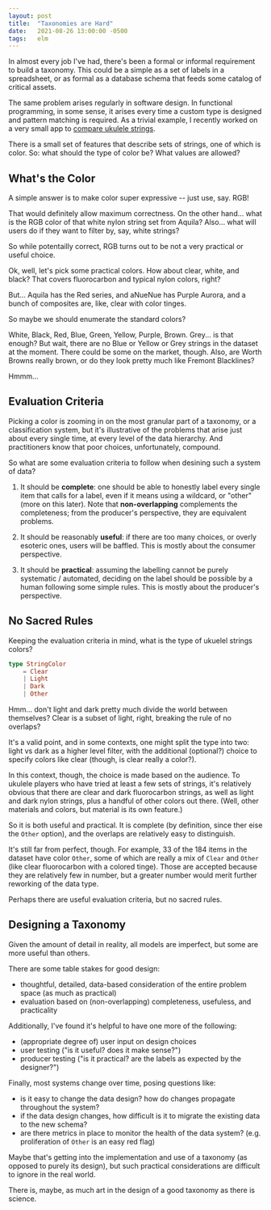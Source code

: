 ```yaml
---
layout: post
title:  "Taxonomies are Hard"
date:   2021-08-26 13:00:00 -0500
tags:   elm
---
```


In almost every job I've had, there's been a formal or informal requirement to build a taxonomy. This could be a simple as a set of labels in a spreadsheet, or as formal as a database schema that feeds some catalog of critical assets. 

The same problem arises regularly in software design. In functional programming, in some sense, it arises every time a custom type is designed and pattern matching is required. As a trivial example, I recently worked on a very small app to [compare ukulele strings](https://tarokuriyama.com/ukestrings/).

There is a small set of features that describe sets of strings, one of which is color. So: what should the type of color be? What values are allowed?

## What's the Color

A simple answer is to make color super expressive -- just use, say. RGB!

That would definitely allow maximum correctness. On the other hand... what is the RGB color of that white nylon string set from Aquila? Also... what will users do if they want to filter by, say, white strings?

So while potentailly correct, RGB turns out to be not a very practical or useful choice.

Ok, well, let's pick some practical colors. How about clear, white, and black? That covers fluorocarbon and typical nylon colors, right?

But... Aquila has the Red series, and aNueNue has Purple Aurora, and a bunch of composites are, like, clear with color tinges.

So maybe we should enumerate the standard colors?

White, Black, Red, Blue, Green, Yellow, Purple, Brown. Grey... is that enough? But wait, there are no Blue or Yellow or Grey strings in the dataset at the moment. There could be some on the market, though. Also, are Worth Browns really brown, or do they look pretty much like Fremont Blacklines?

Hmmm...


## Evaluation Criteria

Picking a color is zooming in on the most granular part of a taxonomy, or a classification system, but it's illustrative of the problems that arise just about every single time, at every level of the data hierarchy. And practitioners know that poor choices, unfortunately, compound.

So what are some evaluation criteria to follow when desining such a system of data?

1. It should be **complete**: one should be able to honestly label every single item that calls for a label, even if it means using a wildcard, or "other" (more on this later). Note that **non-overlapping** complements the completeness; from the producer's perspective, they are equivalent problems.

2. It should be reasonably **useful**: if there are too many choices, or overly esoteric ones, users will be baffled. This is mostly about the consumer perspective.

3. It should be **practical**: assuming the labelling cannot be purely systematic / automated, deciding on the label should be possible by a human following some simple rules. This is mostly about the producer's perspective.


## No Sacred Rules

Keeping the evaluation criteria in mind, what is the type of ukuelel strings colors?

```elm
type StringColor
    = Clear
    | Light
    | Dark
    | Other
```

Hmm... don't light and dark pretty much divide the world between themselves? Clear is a subset of light, right, breaking the rule of no overlaps?

It's a valid point, and in some contexts, one might split the type into two: light vs dark as a higher level filter, with the additional (optional?) choice to specify colors like clear (though, is clear really a color?).

In this context, though, the choice is made based on the audience. To ukulele players who have tried at least a few sets of strings, it's relatively obvious that there are clear and dark fluorocarbon strings, as well as light and dark nylon strings, plus a handful of other colors out there. (Well, other materials and colors, but material is its own feature.)

So it is both useful and practical. It is complete (by definition, since ther eise the `Other` option), and the overlaps are relatively easy to distinguish.

It's still far from perfect, though. For example, 33 of the 184 items in the dataset have color `Other`, some of which are really a mix of `Clear` and `Other` (like clear fluorocarbon with a colored tinge). Those are accepted because they are relatively few in number, but a greater number would merit further reworking of the data type.

Perhaps there are useful evaluation criteria, but no sacred rules.


## Designing a Taxonomy

Given the amount of detail in reality, all models are imperfect, but some are more useful than others.

There are some table stakes for good design:

- thoughtful, detailed, data-based consideration of the entire problem space (as much as practical)
- evaluation based on (non-overlapping) completeness, usefuless, and practicality

Additionally, I've found it's helpful to have one more of the following:

- (appropriate degree of) user input on design choices
- user testing ("is it useful? does it make sense?")
- producer testing ("is it practical? are the labels as expected by the designer?")

Finally, most systems change over time, posing questions like:

- is it easy to change the data design? how do changes propagate throughout the system?
- if the data design changes, how difficult is it to migrate the existing data to the new schema?
- are there metrics in place to monitor the health of the data system? (e.g. proliferation of `Other` is an easy red flag)

Maybe that's getting into the implementation and use of a taxonomy (as opposed to purely its design), but such practical considerations are difficult to ignore in the real world.

There is, maybe, as much art in the design of a good taxonomy as there is science.
